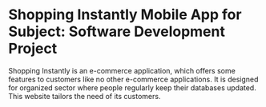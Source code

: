# Shopping Instantly Mobile App for Subject: Software Development Project
Shopping Instantly is an e-commerce application,  which offers some features to customers like no other e-commerce applications. It is designed  for organized  sector  where people  regularly keep their databases  updated. This website tailors the need of its customers.  
